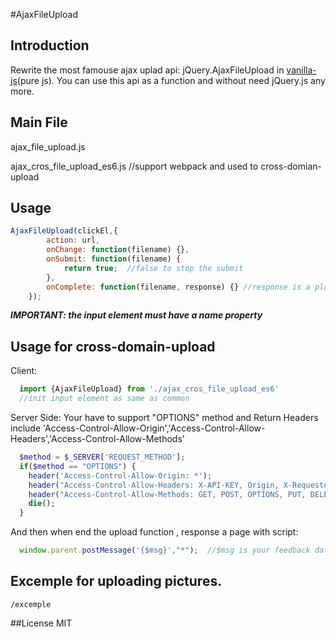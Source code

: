 #AjaxFileUpload
## Introduction
Rewrite the most famouse ajax uplad api: jQuery.AjaxFileUpload in [vanilla-js](http://vanilla-js.com)(pure js). You can use this api as a function and without need jQuery.js any more.

## Main File
ajax_file_upload.js

ajax_cros_file_upload_es6.js   //support webpack and used to cross-domian-upload

## Usage
```javascript
AjaxFileUpload(clickEl,{
        action: url,
        onChange: function(filename) {},
        onSubmit: function(filename) {
            return true;  //false to stop the submit
        },
        onComplete: function(filename, response) {} //response is a planed json object 'this' is the input element
    });
```
***IMPORTANT: the input element must have a name property***
## Usage for cross-domain-upload
Client:
```javascript
  import {AjaxFileUpload} from './ajax_cros_file_upload_es6'
  //init input element as same as common
```
Server Side:
Your have to support "OPTIONS" method and Return Headers include 'Access-Control-Allow-Origin','Access-Control-Allow-Headers','Access-Control-Allow-Methods'
```php
  $method = $_SERVER['REQUEST_METHOD'];
  if($method == "OPTIONS") {
    header('Access-Control-Allow-Origin: *');
    header("Access-Control-Allow-Headers: X-API-KEY, Origin, X-Requested-With, Content-Type, Accept, Access-Control-Request-Method");
    header("Access-Control-Allow-Methods: GET, POST, OPTIONS, PUT, DELETE");
    die();
  }
```
And then when end the upload function , response a page with script:
```javascript
  window.parent.postMessage('{$msg}',"*");  //$msg is your feedback data, it is a string.
```

## Excemple for uploading pictures.
`/excemple`

##License
MIT

